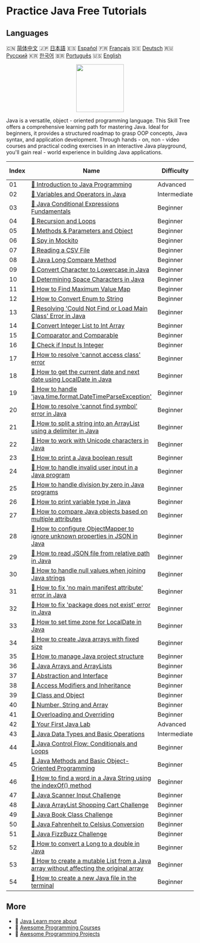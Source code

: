 # Practice Java Free Tutorials

## Languages

🇨🇳 [简体中文](README_zh.md) 🇯🇵 [日本語](README_ja.md) 🇪🇸 [Español](README_es.md) 🇫🇷 [Français](README_fr.md) 🇩🇪 [Deutsch](README_de.md) 🇷🇺 [Русский](README_ru.md) 🇰🇷 [한국어](README_ko.md) 🇧🇷 [Português](README_pt.md) 🇺🇸 [English](README.md) 

<div align="center">
<img width="128px" src="https://file.labex.io/path/vBtgM8cNsQFn.png">
</div>

Java is a versatile, object - oriented programming language. This Skill Tree offers a comprehensive learning path for mastering Java. Ideal for beginners, it provides a structured roadmap to grasp OOP concepts, Java syntax, and application development. Through hands - on, non - video courses and practical coding exercises in an interactive Java playground, you'll gain real - world experience in building Java applications.

|   Index | Name                                                                                                                                                                                                                 | Difficulty   | Tutorial Link                                                                                                                         |
|---------|----------------------------------------------------------------------------------------------------------------------------------------------------------------------------------------------------------------------|--------------|---------------------------------------------------------------------------------------------------------------------------------------|
|      01 | [📖 Introduction to Java Programming](https://labex.io/tutorials/java-introduction-to-java-programming-178546)                                                                                                       | Advanced     | [🔗 View](https://labex.io/tutorials/java-introduction-to-java-programming-178546)                                                    |
|      02 | [📖 Variables and Operators in Java](https://labex.io/tutorials/java-variables-and-operators-in-java-178553)                                                                                                         | Intermediate | [🔗 View](https://labex.io/tutorials/java-variables-and-operators-in-java-178553)                                                     |
|      03 | [📖 Java Conditional Expressions Fundamentals](https://labex.io/tutorials/java-java-conditional-expressions-fundamentals-178545)                                                                                     | Beginner     | [🔗 View](https://labex.io/tutorials/java-java-conditional-expressions-fundamentals-178545)                                           |
|      04 | [📖 Recursion and Loops](https://labex.io/tutorials/java-recursion-and-loops-178552)                                                                                                                                 | Beginner     | [🔗 View](https://labex.io/tutorials/java-recursion-and-loops-178552)                                                                 |
|      05 | [📖 Methods & Parameters and Object](https://labex.io/tutorials/java-methods-parameters-and-object-178547)                                                                                                           | Beginner     | [🔗 View](https://labex.io/tutorials/java-methods-parameters-and-object-178547)                                                       |
|      06 | [📖 Spy in Mockito](https://labex.io/tutorials/java-spy-in-mockito-117989)                                                                                                                                           | Beginner     | [🔗 View](https://labex.io/tutorials/java-spy-in-mockito-117989)                                                                      |
|      07 | [📖 Reading a CSV File](https://labex.io/tutorials/java-reading-a-csv-file-117982)                                                                                                                                   | Beginner     | [🔗 View](https://labex.io/tutorials/java-reading-a-csv-file-117982)                                                                  |
|      08 | [📖 Java Long Compare Method](https://labex.io/tutorials/java-java-long-compare-method-117868)                                                                                                                       | Beginner     | [🔗 View](https://labex.io/tutorials/java-java-long-compare-method-117868)                                                            |
|      09 | [📖 Convert Character to Lowercase in Java](https://labex.io/tutorials/java-convert-character-to-lowercase-in-java-117580)                                                                                           | Beginner     | [🔗 View](https://labex.io/tutorials/java-convert-character-to-lowercase-in-java-117580)                                              |
|      10 | [📖 Determining Space Characters in Java](https://labex.io/tutorials/java-determining-space-characters-in-java-117547)                                                                                               | Beginner     | [🔗 View](https://labex.io/tutorials/java-determining-space-characters-in-java-117547)                                                |
|      11 | [📖 How to Find Maximum Value Map](https://labex.io/tutorials/java-how-to-find-maximum-value-map-117436)                                                                                                             | Beginner     | [🔗 View](https://labex.io/tutorials/java-how-to-find-maximum-value-map-117436)                                                       |
|      12 | [📖 How to Convert Enum to String](https://labex.io/tutorials/java-how-to-convert-enum-to-string-117421)                                                                                                             | Beginner     | [🔗 View](https://labex.io/tutorials/java-how-to-convert-enum-to-string-117421)                                                       |
|      13 | [📖 Resolving 'Could Not Find or Load Main Class' Error in Java](https://labex.io/tutorials/java-resolving-could-not-find-or-load-main-class-error-in-java-117401)                                                   | Beginner     | [🔗 View](https://labex.io/tutorials/java-resolving-could-not-find-or-load-main-class-error-in-java-117401)                           |
|      14 | [📖 Convert Integer List to Int Array](https://labex.io/tutorials/java-convert-integer-list-to-int-array-117397)                                                                                                     | Beginner     | [🔗 View](https://labex.io/tutorials/java-convert-integer-list-to-int-array-117397)                                                   |
|      15 | [📖 Comparator and Comparable](https://labex.io/tutorials/java-comparator-and-comparable-117394)                                                                                                                     | Beginner     | [🔗 View](https://labex.io/tutorials/java-comparator-and-comparable-117394)                                                           |
|      16 | [📖 Check if Input Is Integer](https://labex.io/tutorials/java-check-if-input-is-integer-117391)                                                                                                                     | Beginner     | [🔗 View](https://labex.io/tutorials/java-check-if-input-is-integer-117391)                                                           |
|      17 | [📖 How to resolve 'cannot access class' error](https://labex.io/tutorials/java-how-to-resolve-cannot-access-class-error-417323)                                                                                     | Beginner     | [🔗 View](https://labex.io/tutorials/java-how-to-resolve-cannot-access-class-error-417323)                                            |
|      18 | [📖 How to get the current date and next date using LocalDate in Java](https://labex.io/tutorials/java-how-to-get-the-current-date-and-next-date-using-localdate-in-java-414036)                                     | Beginner     | [🔗 View](https://labex.io/tutorials/java-how-to-get-the-current-date-and-next-date-using-localdate-in-java-414036)                   |
|      19 | [📖 How to handle 'java.time.format.DateTimeParseException'](https://labex.io/tutorials/java-how-to-handle-java-time-format-datetimeparseexception-417320)                                                           | Beginner     | [🔗 View](https://labex.io/tutorials/java-how-to-handle-java-time-format-datetimeparseexception-417320)                               |
|      20 | [📖 How to resolve 'cannot find symbol' error in Java](https://labex.io/tutorials/java-how-to-resolve-cannot-find-symbol-error-in-java-415709)                                                                       | Beginner     | [🔗 View](https://labex.io/tutorials/java-how-to-resolve-cannot-find-symbol-error-in-java-415709)                                     |
|      21 | [📖 How to split a string into an ArrayList using a delimiter in Java](https://labex.io/tutorials/java-how-to-split-a-string-into-an-arraylist-using-a-delimiter-in-java-415655)                                     | Beginner     | [🔗 View](https://labex.io/tutorials/java-how-to-split-a-string-into-an-arraylist-using-a-delimiter-in-java-415655)                   |
|      22 | [📖 How to work with Unicode characters in Java](https://labex.io/tutorials/java-how-to-work-with-unicode-characters-in-java-414959)                                                                                 | Beginner     | [🔗 View](https://labex.io/tutorials/java-how-to-work-with-unicode-characters-in-java-414959)                                         |
|      23 | [📖 How to print a Java boolean result](https://labex.io/tutorials/java-how-to-print-a-java-boolean-result-414108)                                                                                                   | Beginner     | [🔗 View](https://labex.io/tutorials/java-how-to-print-a-java-boolean-result-414108)                                                  |
|      24 | [📖 How to handle invalid user input in a Java program](https://labex.io/tutorials/java-how-to-handle-invalid-user-input-in-a-java-program-414054)                                                                   | Beginner     | [🔗 View](https://labex.io/tutorials/java-how-to-handle-invalid-user-input-in-a-java-program-414054)                                  |
|      25 | [📖 How to handle division by zero in Java programs](https://labex.io/tutorials/java-how-to-handle-division-by-zero-in-java-programs-414047)                                                                         | Beginner     | [🔗 View](https://labex.io/tutorials/java-how-to-handle-division-by-zero-in-java-programs-414047)                                     |
|      26 | [📖 How to print variable type in Java](https://labex.io/tutorials/java-how-to-print-variable-type-in-java-421459)                                                                                                   | Beginner     | [🔗 View](https://labex.io/tutorials/java-how-to-print-variable-type-in-java-421459)                                                  |
|      27 | [📖 How to compare Java objects based on multiple attributes](https://labex.io/tutorials/java-how-to-compare-java-objects-based-on-multiple-attributes-417392)                                                       | Beginner     | [🔗 View](https://labex.io/tutorials/java-how-to-compare-java-objects-based-on-multiple-attributes-417392)                            |
|      28 | [📖 How to configure ObjectMapper to ignore unknown properties in JSON in Java](https://labex.io/tutorials/java-how-to-configure-objectmapper-to-ignore-unknown-properties-in-json-in-java-417583)                   | Beginner     | [🔗 View](https://labex.io/tutorials/java-how-to-configure-objectmapper-to-ignore-unknown-properties-in-json-in-java-417583)          |
|      29 | [📖 How to read JSON file from relative path in Java](https://labex.io/tutorials/java-how-to-read-json-file-from-relative-path-in-java-417587)                                                                       | Beginner     | [🔗 View](https://labex.io/tutorials/java-how-to-read-json-file-from-relative-path-in-java-417587)                                    |
|      30 | [📖 How to handle null values when joining Java strings](https://labex.io/tutorials/java-how-to-handle-null-values-when-joining-java-strings-417590)                                                                 | Beginner     | [🔗 View](https://labex.io/tutorials/java-how-to-handle-null-values-when-joining-java-strings-417590)                                 |
|      31 | [📖 How to fix 'no main manifest attribute' error in Java](https://labex.io/tutorials/java-how-to-fix-no-main-manifest-attribute-error-in-java-417707)                                                               | Beginner     | [🔗 View](https://labex.io/tutorials/java-how-to-fix-no-main-manifest-attribute-error-in-java-417707)                                 |
|      32 | [📖 How to fix 'package does not exist' error in Java](https://labex.io/tutorials/java-how-to-fix-package-does-not-exist-error-in-java-417708)                                                                       | Beginner     | [🔗 View](https://labex.io/tutorials/java-how-to-fix-package-does-not-exist-error-in-java-417708)                                     |
|      33 | [📖 How to set time zone for LocalDate in Java](https://labex.io/tutorials/java-how-to-set-time-zone-for-localdate-in-java-417752)                                                                                   | Beginner     | [🔗 View](https://labex.io/tutorials/java-how-to-set-time-zone-for-localdate-in-java-417752)                                          |
|      34 | [📖 How to create Java arrays with fixed size](https://labex.io/tutorials/java-how-to-create-java-arrays-with-fixed-size-418028)                                                                                     | Beginner     | [🔗 View](https://labex.io/tutorials/java-how-to-create-java-arrays-with-fixed-size-418028)                                           |
|      35 | [📖 How to manage Java project structure](https://labex.io/tutorials/java-how-to-manage-java-project-structure-419476)                                                                                               | Beginner     | [🔗 View](https://labex.io/tutorials/java-how-to-manage-java-project-structure-419476)                                                |
|      36 | [📖 Java Arrays and ArrayLists](https://labex.io/tutorials/java-java-arrays-and-arraylists-413820)                                                                                                                   | Beginner     | [🔗 View](https://labex.io/tutorials/java-java-arrays-and-arraylists-413820)                                                          |
|      37 | [📖 Abstraction and Interface](https://labex.io/tutorials/java-abstraction-and-interface-178542)                                                                                                                     | Beginner     | [🔗 View](https://labex.io/tutorials/java-abstraction-and-interface-178542)                                                           |
|      38 | [📖 Access Modifiers and Inheritance](https://labex.io/tutorials/java-access-modifiers-and-inheritance-178543)                                                                                                       | Beginner     | [🔗 View](https://labex.io/tutorials/java-access-modifiers-and-inheritance-178543)                                                    |
|      39 | [📖 Class and Object](https://labex.io/tutorials/java-class-and-object-178544)                                                                                                                                       | Beginner     | [🔗 View](https://labex.io/tutorials/java-class-and-object-178544)                                                                    |
|      40 | [📖 Number, String and Array](https://labex.io/tutorials/java-number-string-and-array-178548)                                                                                                                        | Beginner     | [🔗 View](https://labex.io/tutorials/java-number-string-and-array-178548)                                                             |
|      41 | [📖 Overloading and Overriding](https://labex.io/tutorials/java-overloading-and-overriding-178549)                                                                                                                   | Beginner     | [🔗 View](https://labex.io/tutorials/java-overloading-and-overriding-178549)                                                          |
|      42 | [📖 Your First Java Lab](https://labex.io/tutorials/java-your-first-java-lab-411751)                                                                                                                                 | Advanced     | [🔗 View](https://labex.io/tutorials/java-your-first-java-lab-411751)                                                                 |
|      43 | [📖 Java Data Types and Basic Operations](https://labex.io/tutorials/java-java-data-types-and-basic-operations-413744)                                                                                               | Intermediate | [🔗 View](https://labex.io/tutorials/java-java-data-types-and-basic-operations-413744)                                                |
|      44 | [📖 Java Control Flow: Conditionals and Loops](https://labex.io/tutorials/java-java-control-flow-conditionals-and-loops-413751)                                                                                      | Beginner     | [🔗 View](https://labex.io/tutorials/java-java-control-flow-conditionals-and-loops-413751)                                            |
|      45 | [📖 Java Methods and Basic Object-Oriented Programming](https://labex.io/tutorials/java-java-methods-and-basic-object-oriented-programming-413809)                                                                   | Beginner     | [🔗 View](https://labex.io/tutorials/java-java-methods-and-basic-object-oriented-programming-413809)                                  |
|      46 | [📖 How to find a word in a Java String using the indexOf() method](https://labex.io/tutorials/java-how-to-find-a-word-in-a-java-string-using-the-indexof-method-414025)                                             | Beginner     | [🔗 View](https://labex.io/tutorials/java-how-to-find-a-word-in-a-java-string-using-the-indexof-method-414025)                        |
|      47 | [📖 Java Scanner Input Challenge](https://labex.io/tutorials/java-java-scanner-input-challenge-413835)                                                                                                               | Beginner     | [🔗 View](https://labex.io/tutorials/java-java-scanner-input-challenge-413835)                                                        |
|      48 | [📖 Java ArrayList Shopping Cart Challenge](https://labex.io/tutorials/java-java-arraylist-shopping-cart-challenge-413849)                                                                                           | Beginner     | [🔗 View](https://labex.io/tutorials/java-java-arraylist-shopping-cart-challenge-413849)                                              |
|      49 | [📖 Java Book Class Challenge](https://labex.io/tutorials/java-java-book-class-challenge-413850)                                                                                                                     | Beginner     | [🔗 View](https://labex.io/tutorials/java-java-book-class-challenge-413850)                                                           |
|      50 | [📖 Java Fahrenheit to Celsius Conversion](https://labex.io/tutorials/java-java-fahrenheit-to-celsius-conversion-413851)                                                                                             | Beginner     | [🔗 View](https://labex.io/tutorials/java-java-fahrenheit-to-celsius-conversion-413851)                                               |
|      51 | [📖 Java FizzBuzz Challenge](https://labex.io/tutorials/java-java-fizzbuzz-challenge-413852)                                                                                                                         | Beginner     | [🔗 View](https://labex.io/tutorials/java-java-fizzbuzz-challenge-413852)                                                             |
|      52 | [📖 How to convert a Long to a double in Java](https://labex.io/tutorials/java-how-to-convert-a-long-to-a-double-in-java-413969)                                                                                     | Beginner     | [🔗 View](https://labex.io/tutorials/java-how-to-convert-a-long-to-a-double-in-java-413969)                                           |
|      53 | [📖 How to create a mutable List from a Java array without affecting the original array](https://labex.io/tutorials/java-how-to-create-a-mutable-list-from-a-java-array-without-affecting-the-original-array-413983) | Beginner     | [🔗 View](https://labex.io/tutorials/java-how-to-create-a-mutable-list-from-a-java-array-without-affecting-the-original-array-413983) |
|      54 | [📖 How to create a new Java file in the terminal](https://labex.io/tutorials/java-how-to-create-a-new-java-file-in-the-terminal-413984)                                                                             | Beginner     | [🔗 View](https://labex.io/tutorials/java-how-to-create-a-new-java-file-in-the-terminal-413984)                                       |

## More

- 🔗 [Java Learn more about](https://labex.io/skilltrees/java)
- 🔗 [Awesome Programming Courses](https://github.com/labex-labs/awesome-programming-courses)
- 🔗 [Awesome Programming Projects](https://github.com/labex-labs/awesome-programming-projects)

